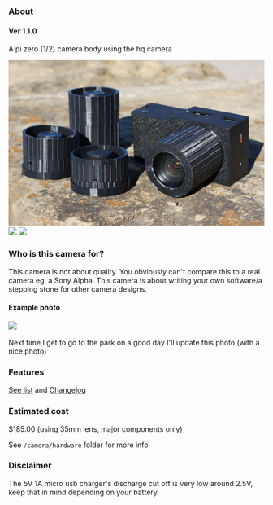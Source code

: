 ### About

#### Ver 1.1.0

A pi zero (1/2) camera body using the hq camera

<img src="./pi-zero-hq-cam-01012024.JPG"/>

<img src="./current-menu.JPG"/>

<img src="./demo.gif"/>

### Who is this camera for?

This camera is not about quality. You obviously can't compare this to a real camera eg. a Sony Alpha. This camera is about writing your own software/a stepping stone for other camera designs.

#### Example photo

<img src="./sample-photo-cropped.JPG"/>

Next time I get to go to the park on a good day I'll update this photo (with a nice photo)

### Features

[See list](./camera/software/FEATURES.md) and [Changelog](./CHANGELOG.md)

### Estimated cost

$185.00 (using 35mm lens, major components only)

See `/camera/hardware` folder for more info

### Disclaimer

The 5V 1A micro usb charger's discharge cut off is very low around 2.5V, keep that in mind depending on your battery.
